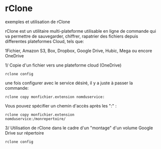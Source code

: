 # rClone
exemples et utilisation de rClone

rClone est un utilitaire multi-plateforme utilisable en ligne de commande
qui va permettre de sauvegarder, chiffrer, rapatrier des fichiers depuis differentes plateformes Cloud, tels que:

1Fichier, Amazon S3, Box, Dropbox, Google Drive, Hubic, Mega ou encore OneDrive

1/ Copie d'un fichier vers une plateforme cloud (OneDrive)

<code>rclone config</code>

une fois configurer avec le service désiré, il y a juste à passer la commande:

<code>rclone copy monfichier.extension nomduservice:</code>

Vous pouvez spécifier un chemin d'accès après les ":" :

<code>rclone copy monfichier.extension nomduservice:/monrepertoire/</code>


3/ Utilisation de rClone dans le cadre d'un "montage" d'un volume Google Drive sur répertoire

<code>rclone config</code>

